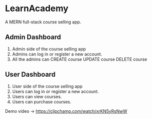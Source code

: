 # LearnAcademy

A MERN full-stack course selling app. 

## Admin Dashboard
1. Admin side of the course selling app
2. Admins can log in or register a new account.
3. All the admins can
   CREATE course
   UPDATE course
   DELETE course

## User Dashboard
1. User side of the course selling app
2. Users can log in or register a new account.
3. Users can view courses.
4. Users can purchase courses.

Demo video -> https://clipchamp.com/watch/xrKN5yRsNwW
